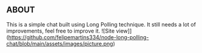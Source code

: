 ## ABOUT 
This is a simple chat built using Long Polling technique.
It still needs a lot of improvements, feel free to improve it.
![Site view]](https://github.com/felipemartins334/node-long-polling-chat/blob/main/assets/images/picture.png)